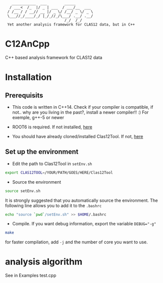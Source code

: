 ```
   ___________  ___        _____        
  / ___<  /_  |/ _ | ___  / ___/__  ___ 
 / /__ / / __// __ |/ _ \/ /__/ _ \/ _ \
 \___//_/____/_/ |_/_//_/\___/ .__/ .__/
                           /_/  /_/    
 Yet another analysis framework for CLAS12 data, but in C++
```


# C12AnCpp
C++ based analysis framework for CLAS12 data

# Installation

## Prerequisits

+ This code is written in C++14. Check if your compiler is compatible, if not..  why are you living in the past?, install a newer compiler!! :)
For exemple, g++-5 or newer

+ ROOT6 is required. If not installed, [here](https://root.cern.ch/)

+ You should have already cloned/installed Clas12Tool. If not, [here](https://github.com/gavalian/Clas12Tool)

## Set up the environment

+ Edit the path to Clas12Tool in `setEnv.sh`

```bash
export CLAS12TOOL=/YOUR/PATH/GOES/HERE/Clas12Tool
```

+ Source the environment

```bash
source setEnv.sh
```

It is strongly suggested that you automatically source the environment. The following line allows you to add it to the `.bashrc`

```bash
echo "source `pwd`/setEnv.sh" >> $HOME/.bashrc
```

+ Compile. If you want debug information, export the variable `DEBUG="-g"`

``` bash
make
```

for faster compilation, add `-j` and the number of core you want to use.



# analysis algorithm
See in Examples test.cpp
